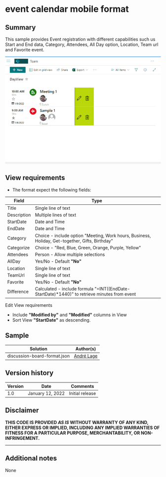# event calendar mobile format

## Summary

This sample provides Event registration with different capabilities such us Start and End data, Category, Attendees, All Day option, Location, Team url and Favorite event.

![event calendar mobile format](./assets/EventMobileFormat.gif)

## View requirements
- The format expect the following fields:

Field |Type
--------|---------
Title | Single line of text 
Description | Multiple lines of text
StartDate | Date and Time
EndDate | Date and Time
Category | Choice - include option "Meeting, Work hours, Business, Holiday, Get-together, Gifts, Birthday"
Categorize | Choice - "Red, Blue, Green, Orange, Purple, Yellow"
Attendees | Person - Allow multiple selections
AllDay | Yes/No - Default **"No"**
Location | Single line of text 
TeamUrl | Single line of text 
Favorite | Yes/No - Default **"No"**
Difference | Calculated - include formula "=INT((EndDate-StartDate)*1440)" to retrieve minutes from event

Edit View requirements
- Include **"Modified by"** and **"Modified"** columns in View
- Sort View **"StartDate"** as descending.

## Sample

Solution|Author(s)
--------|---------
discussion-board-format.json | [André Lage](https://twitter.com/aaclage)

## Version history

Version|Date|Comments
-------|----|--------
1.0|January 12, 2022|Initial release

## Disclaimer

**THIS CODE IS PROVIDED *AS IS* WITHOUT WARRANTY OF ANY KIND, EITHER EXPRESS OR IMPLIED, INCLUDING ANY IMPLIED WARRANTIES OF FITNESS FOR A PARTICULAR PURPOSE, MERCHANTABILITY, OR NON-INFRINGEMENT.**

---

## Additional notes
None

